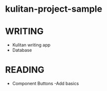 # kulitan-project-sample


# WRITING 
- Kulitan writing app 
- Database

# READING
- Component Buttons
-Add basics
